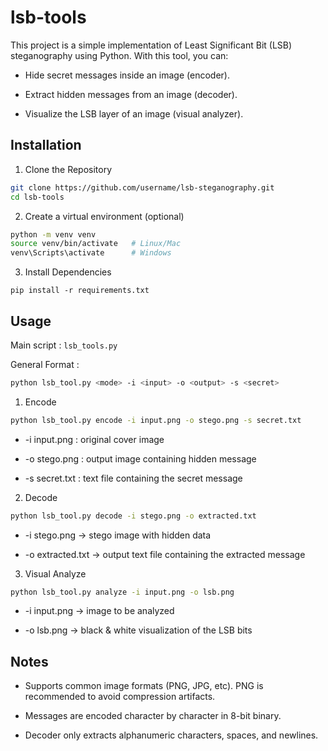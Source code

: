 # lsb-tools

This project is a simple implementation of Least Significant Bit (LSB) steganography using Python.
With this tool, you can:

- Hide secret messages inside an image (encoder).

- Extract hidden messages from an image (decoder).

- Visualize the LSB layer of an image (visual analyzer).

## Installation

1. Clone the Repository
```bash
git clone https://github.com/username/lsb-steganography.git
cd lsb-tools
```

2. Create a virtual environment (optional)
```bash
python -m venv venv
source venv/bin/activate   # Linux/Mac
venv\Scripts\activate      # Windows
```

3. Install Dependencies
```
pip install -r requirements.txt
```
## Usage
Main script : `lsb_tools.py`

General Format :
```bash
python lsb_tool.py <mode> -i <input> -o <output> -s <secret>
```

1. Encode
```bash
python lsb_tool.py encode -i input.png -o stego.png -s secret.txt
```
- -i input.png : original cover image

- -o stego.png : output image containing hidden message

- -s secret.txt : text file containing the secret message

2. Decode
```bash
python lsb_tool.py decode -i stego.png -o extracted.txt
```
- -i stego.png → stego image with hidden data

- -o extracted.txt → output text file containing the extracted message

3. Visual Analyze
```bash
python lsb_tool.py analyze -i input.png -o lsb.png
```
- -i input.png → image to be analyzed

- -o lsb.png → black & white visualization of the LSB bits

## Notes
- Supports common image formats (PNG, JPG, etc). PNG is recommended to avoid compression artifacts.

- Messages are encoded character by character in 8-bit binary.

- Decoder only extracts alphanumeric characters, spaces, and newlines.
